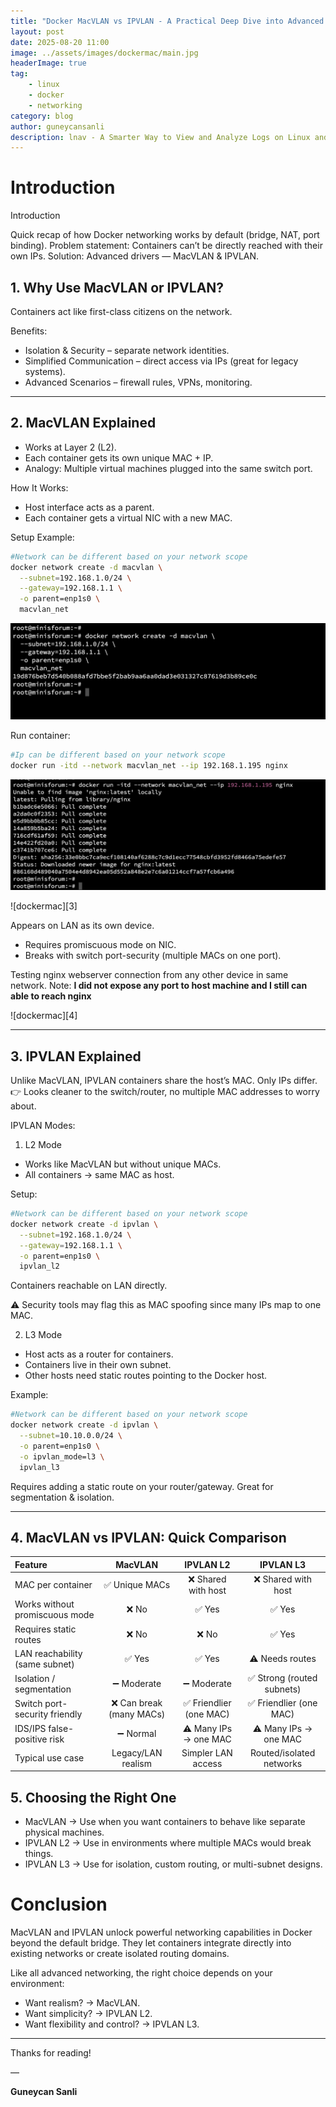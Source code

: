 ```yaml
---
title: "Docker MacVLAN vs IPVLAN - A Practical Deep Dive into Advanced Networking"
layout: post
date: 2025-08-20 11:00
image: ../assets/images/dockermac/main.jpg
headerImage: true
tag:
    - linux
    - docker
    - networking
category: blog
author: guneycansanli
description: lnav - A Smarter Way to View and Analyze Logs on Linux and Unix
---
```


# Introduction

Introduction

Quick recap of how Docker networking works by default (bridge, NAT, port binding).
Problem statement: Containers can’t be directly reached with their own IPs.
Solution: Advanced drivers — MacVLAN & IPVLAN.


## 1. Why Use MacVLAN or IPVLAN?

Containers act like first-class citizens on the network.

Benefits:
- Isolation & Security – separate network identities.
- Simplified Communication – direct access via IPs (great for legacy systems).
- Advanced Scenarios – firewall rules, VPNs, monitoring.

---

## 2. MacVLAN Explained

- Works at Layer 2 (L2).
- Each container gets its own unique MAC + IP.
- Analogy: Multiple virtual machines plugged into the same switch port.

How It Works:

- Host interface acts as a parent.
- Each container gets a virtual NIC with a new MAC.

Setup Example:

```bash
#Network can be different based on your network scope
docker network create -d macvlan \
  --subnet=192.168.1.0/24 \
  --gateway=192.168.1.1 \
  -o parent=enp1s0 \
  macvlan_net
```

![dockermac][1]

Run container:

```bash
#Ip can be different based on your network scope
docker run -itd --network macvlan_net --ip 192.168.1.195 nginx
```

![dockermac][2]

![dockermac][3]

Appears on LAN as its own device.

- Requires promiscuous mode on NIC.
- Breaks with switch port-security (multiple MACs on one port).


Testing nginx webserver connection from any other device in same network.
Note: **I did not expose any port to host machine and I still can able to reach nginx**

![dockermac][4]

---

## 3. IPVLAN Explained

Unlike MacVLAN, IPVLAN containers share the host’s MAC. Only IPs differ.
👉 Looks cleaner to the switch/router, no multiple MAC addresses to worry about.

IPVLAN Modes:

1. L2 Mode

- Works like MacVLAN but without unique MACs.
- All containers → same MAC as host.

Setup:

```bash
#Network can be different based on your network scope
docker network create -d ipvlan \
  --subnet=192.168.1.0/24 \
  --gateway=192.168.1.1 \
  -o parent=enp1s0 \
  ipvlan_l2
```

Containers reachable on LAN directly.

⚠️ Security tools may flag this as MAC spoofing since many IPs map to one MAC.


2. L3 Mode

- Host acts as a router for containers.
- Containers live in their own subnet.
- Other hosts need static routes pointing to the Docker host.

Example:

```bash
#Network can be different based on your network scope
docker network create -d ipvlan \
  --subnet=10.10.0.0/24 \
  -o parent=enp1s0 \
  -o ipvlan_mode=l3 \
  ipvlan_l3
```

Requires adding a static route on your router/gateway.
Great for segmentation & isolation.

---

## 4. MacVLAN vs IPVLAN: Quick Comparison

<table>
  <thead>
    <tr>
      <th style="text-align:left;">Feature</th>
      <th style="text-align:center;">MacVLAN</th>
      <th style="text-align:center;">IPVLAN L2</th>
      <th style="text-align:center;">IPVLAN L3</th>
    </tr>
  </thead>
  <tbody>
    <tr>
      <td style="text-align:left;">MAC per container</td>
      <td style="text-align:center;">✅ Unique MACs</td>
      <td style="text-align:center;">❌ Shared with host</td>
      <td style="text-align:center;">❌ Shared with host</td>
    </tr>
    <tr>
      <td style="text-align:left;">Works without promiscuous mode</td>
      <td style="text-align:center;">❌ No</td>
      <td style="text-align:center;">✅ Yes</td>
      <td style="text-align:center;">✅ Yes</td>
    </tr>
    <tr>
      <td style="text-align:left;">Requires static routes</td>
      <td style="text-align:center;">❌ No</td>
      <td style="text-align:center;">❌ No</td>
      <td style="text-align:center;">✅ Yes</td>
    </tr>
    <tr>
      <td style="text-align:left;">LAN reachability (same subnet)</td>
      <td style="text-align:center;">✅ Yes</td>
      <td style="text-align:center;">✅ Yes</td>
      <td style="text-align:center;">⚠️ Needs routes</td>
    </tr>
    <tr>
      <td style="text-align:left;">Isolation / segmentation</td>
      <td style="text-align:center;">➖ Moderate</td>
      <td style="text-align:center;">➖ Moderate</td>
      <td style="text-align:center;">✅ Strong (routed subnets)</td>
    </tr>
    <tr>
      <td style="text-align:left;">Switch port-security friendly</td>
      <td style="text-align:center;">❌ Can break (many MACs)</td>
      <td style="text-align:center;">✅ Friendlier (one MAC)</td>
      <td style="text-align:center;">✅ Friendlier (one MAC)</td>
    </tr>
    <tr>
      <td style="text-align:left;">IDS/IPS false-positive risk</td>
      <td style="text-align:center;">➖ Normal</td>
      <td style="text-align:center;">⚠️ Many IPs → one MAC</td>
      <td style="text-align:center;">⚠️ Many IPs → one MAC</td>
    </tr>
    <tr>
      <td style="text-align:left;">Typical use case</td>
      <td style="text-align:center;">Legacy/LAN realism</td>
      <td style="text-align:center;">Simpler LAN access</td>
      <td style="text-align:center;">Routed/isolated networks</td>
    </tr>
  </tbody>
</table>


## 5. Choosing the Right One

- MacVLAN → Use when you want containers to behave like separate physical machines.
- IPVLAN L2 → Use in environments where multiple MACs would break things.
- IPVLAN L3 → Use for isolation, custom routing, or multi-subnet designs.


# Conclusion

MacVLAN and IPVLAN unlock powerful networking capabilities in Docker beyond the default bridge. They let containers integrate directly into existing networks or create isolated routing domains.

Like all advanced networking, the right choice depends on your environment:

- Want realism? → MacVLAN.
- Want simplicity? → IPVLAN L2.
- Want flexibility and control? → IPVLAN L3.

---

Thanks for reading!

—

**Guneycan Sanli**


[1]: ../assets/images/dockermac/dockermac-1.jpg
[2]: ../assets/images/dockermac/dockermac-2.jpg
[2]: ../assets/images/dockermac/dockermac-3.jpg
[2]: ../assets/images/dockermac/dockermac-4.jpg




